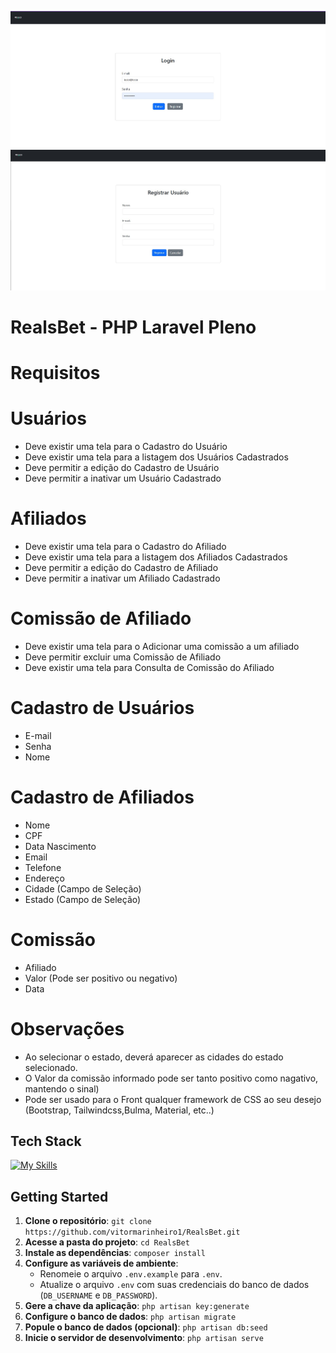 <p align="center">
  <img src="./public/images/login.jpg" alt="RealsBet">
  <img src="./public/images/registrar.jpg" alt="RealsBet">
</p>

# RealsBet - PHP Laravel Pleno

# Requisitos

# Usuários
- Deve existir uma tela para o Cadastro do Usuário
- Deve existir uma tela para a listagem dos Usuários Cadastrados
- Deve permitir a edição do Cadastro de Usuário
- Deve permitir a inativar um Usuário Cadastrado

# Afiliados
- Deve existir uma tela para o Cadastro do Afiliado
- Deve existir uma tela para a listagem dos Afiliados Cadastrados
- Deve permitir a edição do Cadastro de Afiliado
- Deve permitir a inativar um Afiliado Cadastrado

# Comissão de Afiliado
- Deve existir uma tela para o Adicionar uma comissão a um afiliado
- Deve permitir excluir uma Comissão de Afiliado
- Deve existir uma tela para Consulta de Comissão do Afiliado

# Cadastro de Usuários
- E-mail
- Senha
- Nome

# Cadastro de Afiliados
- Nome
- CPF
- Data Nascimento
- Email
- Telefone
- Endereço
- Cidade (Campo de Seleção)
- Estado (Campo de Seleção)

# Comissão
- Afiliado
- Valor (Pode ser positivo ou negativo)
- Data

# Observações
- Ao selecionar o estado, deverá aparecer as cidades do estado selecionado.
- O Valor da comissão informado pode ser tanto positivo como nagativo, mantendo o sinal)
- Pode ser usado para o Front qualquer framework de CSS ao seu desejo (Bootstrap, Tailwindcss,Bulma, Material, etc..)


## Tech Stack

<!--- # "Verify icons availability here https://github.com/tandpfun/skill-icons" -->

[![My Skills](https://skillicons.dev/icons?i=php,laravel,mysql,bootstrap)](https://skillicons.dev)

## Getting Started

1. **Clone o repositório**: `git clone https://github.com/vitormarinheiro1/RealsBet.git`
2. **Acesse a pasta do projeto**: `cd RealsBet`
3. **Instale as dependências**: `composer install`
4. **Configure as variáveis de ambiente**:  
   - Renomeie o arquivo `.env.example` para `.env`.  
   - Atualize o arquivo `.env` com suas credenciais do banco de dados (`DB_USERNAME` e `DB_PASSWORD`).
5. **Gere a chave da aplicação**: `php artisan key:generate`
6. **Configure o banco de dados**: `php artisan migrate`
7. **Popule o banco de dados (opcional)**: `php artisan db:seed`
8. **Inicie o servidor de desenvolvimento**: `php artisan serve`
